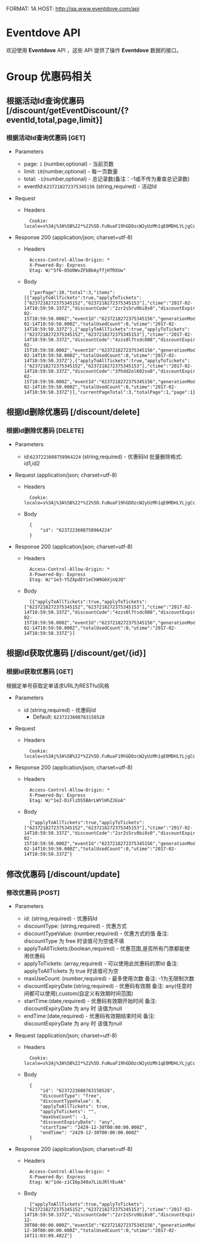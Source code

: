 FORMAT: 1A
HOST: http://qa.www.eventdove.com/api
# Eventdove API
欢迎使用 **Eventdove** API ，这些 API 提供了操作 **Eventdove** 数据的接口。
# Group 优惠码相关
## 根据活动Id查询优惠码 [/discount/getEventDiscount/{?eventId,total,page,limit}]
### 根据活动Id查询优惠码 [GET]
+ Parameters
    + page: `1` (number,optional) - 当前页数
    + limit: `10`(number,optional) - 每一页数量
    + total: `-1`(number,optional) - 总记录数(备注：-1或不传为重查总记录数)
    + eventId:`6237218272375345156` (string,required) - 活动Id

+ Request

    + Headers

            Cookie: locale=s%3Aj%3A%5B%22*%22%5D.FuNuaF19hGDOzcW2yUzMh1qE0MDHLYLjgCc9Zu42CtE



+ Response 200 (application/json; charset=utf-8)

    + Headers

            Access-Control-Allow-Origin: *
            X-Powered-By: Express
            Etag: W/"5f6-O5U0WvZFbBbAyTfjHTRXUw"

    + Body

            {"perPage":10,"total":3,"items":[{"applyToAllTickets":true,"applyToTickets":["6237218272375345152","6237218272375345153"],"ctime":"2017-02-14T10:59:50.337Z","discountCode":"2zr2s5ru9bi8s0","discountExpiryDate":"custom","discountType":"fixed","discountTypeValue":50,"endTime":"2017-02-15T10:59:50.000Z","eventId":"6237218272375345156","generationMode":"random","id":"6237223608763158528","isDeleted":false,"maxUseCount":10,"startTime":"2017-02-14T10:59:50.000Z","totalUsedCount":0,"utime":"2017-02-14T10:59:50.337Z"},{"applyToAllTickets":true,"applyToTickets":["6237218272375345152","6237218272375345153"],"ctime":"2017-02-14T10:59:50.337Z","discountCode":"4zzs0l7tsdc088","discountExpiryDate":"custom","discountType":"fixed","discountTypeValue":50,"endTime":"2017-02-15T10:59:50.000Z","eventId":"6237218272375345156","generationMode":"random","id":"6237223608758964224","isDeleted":false,"maxUseCount":10,"startTime":"2017-02-14T10:59:50.000Z","totalUsedCount":0,"utime":"2017-02-14T10:59:50.337Z"},{"applyToAllTickets":true,"applyToTickets":["6237218272375345152","6237218272375345153"],"ctime":"2017-02-14T10:59:50.337Z","discountCode":"3fhdd2ol602so0","discountExpiryDate":"custom","discountType":"fixed","discountTypeValue":50,"endTime":"2017-02-15T10:59:50.000Z","eventId":"6237218272375345156","generationMode":"random","id":"6237223608750575616","isDeleted":true,"maxUseCount":10,"startTime":"2017-02-14T10:59:50.000Z","totalUsedCount":0,"utime":"2017-02-14T10:59:50.337Z"}],"currentPageTotal":3,"totalPage":1,"page":1}

## 根据Id删除优惠码 [/discount/delete]
### 根据Id删除优惠码 [DELETE]

+ Parameters
    + id:`6237223608758964224` (string,required) - 优惠码Id  批量删除格式: id1,id2

+ Request (application/json; charset=utf-8)

    + Headers

            Cookie: locale=s%3Aj%3A%5B%22*%22%5D.FuNuaF19hGDOzcW2yUzMh1qE0MDHLYLjgCc9Zu42CtE

    + Body

            {
                "id": "6237223608758964224"
            }

+ Response 200 (application/json; charset=utf-8)

    + Headers

            Access-Control-Allow-Origin: *
            X-Powered-By: Express
            Etag: W/"1e3-Y5ZXpdEY1eChW9G6XjnQJQ"

    + Body

            [{"applyToAllTickets":true,"applyToTickets":["6237218272375345152","6237218272375345153"],"ctime":"2017-02-14T10:59:50.337Z","discountCode":"4zzs0l7tsdc088","discountExpiryDate":"custom","discountType":"fixed","discountTypeValue":50,"endTime":"2017-02-15T10:59:50.000Z","eventId":"6237218272375345156","generationMode":"random","id":"6237223608758964224","isDeleted":true,"maxUseCount":10,"startTime":"2017-02-14T10:59:50.000Z","totalUsedCount":0,"utime":"2017-02-14T10:59:50.337Z"}]

## 根据Id获取优惠码 [/discount/get/{id}]
### 根据Id获取优惠码 [GET]

根据定单号获取定单请求URL为RESTful风格

+ Parameters
    + id (string,required) - 优惠码Id
       + Default: `6237223608763158528`

+ Request

   + Headers

           Cookie: locale=s%3Aj%3A%5B%22*%22%5D.FuNuaF19hGDOzcW2yUzMh1qE0MDHLYLjgCc9Zu42CtE

+ Response 200 (application/json; charset=utf-8)

   + Headers

           Access-Control-Allow-Origin: *
           X-Powered-By: Express
           Etag: W/"1e2-DiFlzDS5BArLWYlHhZJEoA"

   + Body

           {"applyToAllTickets":true,"applyToTickets":["6237218272375345152","6237218272375345153"],"ctime":"2017-02-14T10:59:50.337Z","discountCode":"2zr2s5ru9bi8s0","discountExpiryDate":"custom","discountType":"fixed","discountTypeValue":50,"endTime":"2017-02-15T10:59:50.000Z","eventId":"6237218272375345156","generationMode":"random","id":"6237223608763158528","isDeleted":false,"maxUseCount":10,"startTime":"2017-02-14T10:59:50.000Z","totalUsedCount":0,"utime":"2017-02-14T10:59:50.337Z"}

## 修改优惠码 [/discount/update]
### 修改优惠码 [POST]
+ Parameters
    + id: (string,required) - 优惠码Id
    + discountType: (string,required) - 优惠方式
    + discountTypeValue: (number,required) - 优惠方式的值   备注: discountType 为 free 时该值可为空或不填
    + applyToAllTickets:(boolean,required) - 优惠范围,是否所有门票都能使用优惠码
    + applyToTickets: (array,required) - 可以使用此优惠码的票Id 备注: applyToAllTickets 为 true 时该值可为空
    + maxUseCount: (number,required) - 最多使用次数   备注: -1为无限制次数
    + discountExpiryDate:(string,required) - 优惠码有效期 备注: any(任意时间都可以使用),custom(自定义有效期时间范围)
    + startTime:(date,required) -  优惠码有效期开始时间  备注: discountExpiryDate 为 any 时 该值为null
    + endTime:(date,required) -  优惠码有效期结束时间  备注: discountExpiryDate 为 any 时 该值为null

+ Request (application/json; charset=utf-8)

    + Headers

            Cookie: locale=s%3Aj%3A%5B%22*%22%5D.FuNuaF19hGDOzcW2yUzMh1qE0MDHLYLjgCc9Zu42CtE

    + Body

            {
                "id": "6237223608763158528",
                "discountType": "free",
                "discountTypeValue": 0,
                "applyToAllTickets": true,
                "applyToTickets": "",
                "maxUseCount": -1,
                "discountExpiryDate": "any",
                "startTime": "2429-12-30T00:00:00.000Z",
                "endTime": "2429-12-30T00:00:00.000Z"
            }

+ Response 200 (application/json; charset=utf-8)

    + Headers

            Access-Control-Allow-Origin: *
            X-Powered-By: Express
            Etag: W/"1de-z1CI6p340a7LibJRlYEu4A"

    + Body

            {"applyToAllTickets":true,"applyToTickets":["6237218272375345152","6237218272375345153"],"ctime":"2017-02-14T10:59:50.337Z","discountCode":"2zr2s5ru9bi8s0","discountExpiryDate":"any","discountType":"free","discountTypeValue":-1,"endTime":"2429-12-30T00:00:00.000Z","eventId":"6237218272375345156","generationMode":"random","id":"6237223608763158528","isDeleted":false,"maxUseCount":-1,"startTime":"2429-12-30T00:00:00.000Z","totalUsedCount":0,"utime":"2017-02-16T11:03:09.482Z"}
